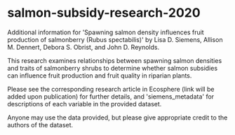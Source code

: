 # salmon-subsidy-research-2020
Additional information for 'Spawning salmon density influences fruit production of salmonberry (Rubus spectabilis)' by Lisa D. Siemens, Allison M. Dennert, Debora S. Obrist, and John D. Reynolds. 

This research examines relationships between spawning salmon densities and traits of salmonberry shrubs to determine whether salmon subsidies can influence fruit production and fruit quality in riparian plants. 

Please see the corresponding research article in Ecosphere (link will be added upon publication) for further details, and 'siemens_metadata' for descriptions of each variable in the provided dataset. 

Anyone may use the data provided, but please give appropriate credit to the authors of the dataset. 
